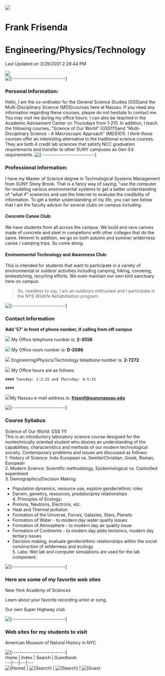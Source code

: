 ![](frisenf.gif)  

# Frank Frisenda

# Engineering/Physics/Technology

Last Updated on 3/29/2001 2:29:44 PM

![](http://www.sunynassau.edu/webpages/images/welcome/welcome3.gif)  
![\[---------------------------\]](../../images/bluebar.gif)

### Personal Information:

Hello, I am the co-ordinator for the General Science Studies (GSS)and the
Multi-Disciplinary Science (MDS)courses here at Nassau. If you need any
information regarding these courses, please do not hesitate to contact me. You
may visit me during my office hours. I can also be reached in the Academic
Advisement Center on Thursdays from 1-215. In addition, I teach the following
courses, "Science of Our World" (GSS111)and "Multi-Disciplinary Science - A
Macroscopic Approach" (MDS101). I think these courses offer an interesting
alternative to the traditional science courses. They are both 4 credit lab
sciences that satisfy NCC graduation requirements and transfer to other SUNY
campuses as Gen-Ed requirements.
![\[---------------------------\]](../../images/bluebar.gif)

### Professional Information:

I have my Master of Science degree in Technological Systems Management from
SUNY Stony Brook. That is a fancy way of saying, "use the computer for
modeling various environmental systems to get a better understanding of "what
if" scenerios and use the Internet to evaluate the credibility of information.
To get a better understanding of my life, you can see below that I am the
faculty advisor for several clubs on campus including:  

####  Concrete Canoe Club:

We have students from all across the campus. We build and race canoes made of
concrete and steel in competions with other colleges that do the same. Hmmm!
In addition, we go on both autumn and summer wilderness canoe / camping trips.
So come along.  

#### Environmental Technology and Awareness Club:

This is intended for students that want to participate in a variety of
environmental or outdoor activities including camping, hiking, conoeing,
birdwatching, recycling efforts. We even maintain our own bird sanctuary here
on campus.  

> So, needless to say, I am an outdoors enthusiast and I participate in the
NYS Wildlife Rehabilitation program.

![\[---------------------------\]](../../images/bluebar.gif)

### Contact Information

**Add '57' in front of phone number, if calling from off campus**

![](../images/phone.gif) My Office telephone number is: **2-3556**

![](../images/office.gif) My Office room number is: **D-2086**

![](../images/phone.gif) Engineering/Physics/Technology telephone number is:
**2-7272**

![](http://www.sunynassau.edu/webpages/images/office.gif) My Office hours are
as follows:

    
    
    
    
    #### Tuesday: 1-2:15 and Thursday: 4-5:15
    
    #### 
    
    
    
    
    
    
    
    
    
    
    
    
    
    
    

![](http://www.sunynassau.edu/webpages/images/mailbox1.gif)My Nassau e-mail
address is: **frisenf@sunynassau.edu**

![\[---------------------------\]](../../images/bluebar.gif)

### Course Syllabus

Science of Our World: GSS 111  
This is an introductory laboratory science course designed for the
nontechnically oriented student who desires an understanding of the
capabilities, characteristics and methods of our modern technological society.
Contemporary problems and issues are discussed as follows:  
1\. History of Science: Indo-European vs. Semite/Christian, Greek, Roman,
European  
2\. Modern Science: Scientific methodology, Epidemiological vs. Controlled
experiment  
3\. Demographics/Decision Making:  
* Population dynamics, resource use, explore gender/ethnic roles  
* Darwin, genetics, resources, predator/prey relationships  
4\. Principles of Ecology:  
* Protons, Neutrons, Electrons, etc.  
* Heat and Thermal pollution  
* Formation of the Universe, Forces, Galaxies, Stars, Planets  
* Formation of Water - to modern day water quality issues  
* Formation of Atmosphere - to modern day air quality issue  
* Formation of Continents - to modern day plate tectonics, modern day tertiary issues  
* Decision making, evaluate gender/ethnic relationships within the social construction of wilderness and ecology  
5\. Labs: Wet lab and computer simulations are used for the lab component.

![\[---------------------------\]](../../images/bluebar.gif)

### Here are some of my favorite web sites

New York Academy of Sciences

Learn about your favorite recording artist or song.

Our own Super Highway club

![\[---------------------------\]](../../images/bluebar.gif)

### Web sites for my students to visit

American Museum of Natural History in NYC

![\[---------------------------\]](../../images/bluebar.gif)  
Home | Index | Search | Guestbook  
---|---|---|---  
![\[Home\]](../../images/ncc_n.gif) | ![\[Search\]](../../images/index.gif) |
![\[Search\]](../../images/search2.gif) |
![\[Guest](../../images/guestbk2.gif)

